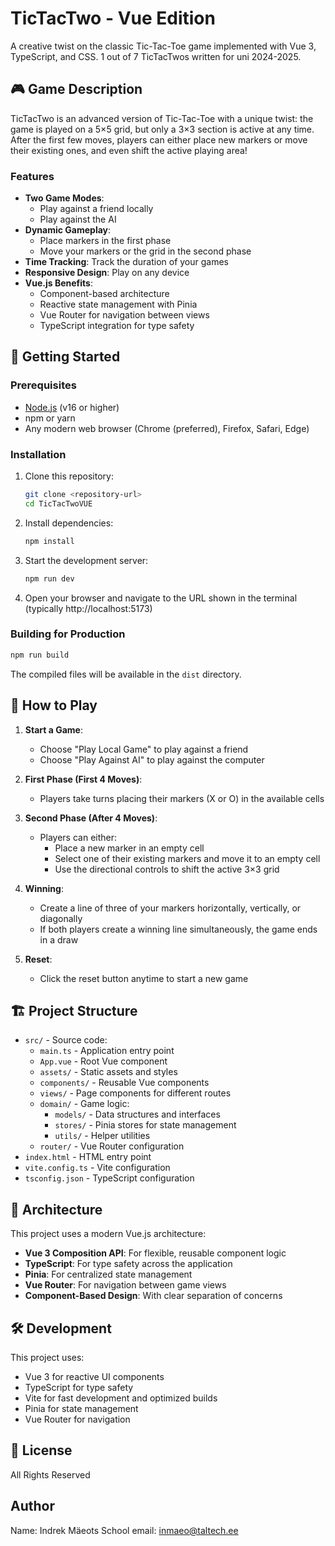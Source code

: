 # TicTacTwo - Vue Edition

A creative twist on the classic Tic-Tac-Toe game implemented with Vue 3, TypeScript, and CSS.
1 out of 7 TicTacTwos written for uni 2024-2025.

## 🎮 Game Description

TicTacTwo is an advanced version of Tic-Tac-Toe with a unique twist: the game is played on a 5×5 grid, but only a 3×3 section is active at any time. After the first few moves, players can either place new markers or move their existing ones, and even shift the active playing area!

### Features

- **Two Game Modes**:
  - Play against a friend locally
  - Play against the AI
- **Dynamic Gameplay**:
  - Place markers in the first phase
  - Move your markers or the grid in the second phase
- **Time Tracking**: Track the duration of your games
- **Responsive Design**: Play on any device
- **Vue.js Benefits**:
  - Component-based architecture
  - Reactive state management with Pinia
  - Vue Router for navigation between views
  - TypeScript integration for type safety

## 🚀 Getting Started

### Prerequisites

- [Node.js](https://nodejs.org/) (v16 or higher)
- npm or yarn
- Any modern web browser (Chrome (preferred), Firefox, Safari, Edge)

### Installation

1. Clone this repository:
   ```bash
   git clone <repository-url>
   cd TicTacTwoVUE
   ```

2. Install dependencies:
   ```bash
   npm install
   ```

3. Start the development server:
   ```bash
   npm run dev
   ```

4. Open your browser and navigate to the URL shown in the terminal (typically http://localhost:5173)

### Building for Production

```bash
npm run build
```

The compiled files will be available in the `dist` directory.

## 🎯 How to Play

1. **Start a Game**:
   - Choose "Play Local Game" to play against a friend
   - Choose "Play Against AI" to play against the computer

2. **First Phase (First 4 Moves)**:
   - Players take turns placing their markers (X or O) in the available cells

3. **Second Phase (After 4 Moves)**:
   - Players can either:
     - Place a new marker in an empty cell
     - Select one of their existing markers and move it to an empty cell
     - Use the directional controls to shift the active 3×3 grid

4. **Winning**:
   - Create a line of three of your markers horizontally, vertically, or diagonally
   - If both players create a winning line simultaneously, the game ends in a draw

5. **Reset**:
   - Click the reset button anytime to start a new game

## 🏗️ Project Structure

- `src/` - Source code:
  - `main.ts` - Application entry point
  - `App.vue` - Root Vue component
  - `assets/` - Static assets and styles
  - `components/` - Reusable Vue components
  - `views/` - Page components for different routes
  - `domain/` - Game logic:
    - `models/` - Data structures and interfaces
    - `stores/` - Pinia stores for state management
    - `utils/` - Helper utilities
  - `router/` - Vue Router configuration
- `index.html` - HTML entry point
- `vite.config.ts` - Vite configuration
- `tsconfig.json` - TypeScript configuration

## 🧩 Architecture

This project uses a modern Vue.js architecture:

- **Vue 3 Composition API**: For flexible, reusable component logic
- **TypeScript**: For type safety across the application
- **Pinia**: For centralized state management
- **Vue Router**: For navigation between game views
- **Component-Based Design**: With clear separation of concerns

## 🛠️ Development

This project uses:
- Vue 3 for reactive UI components
- TypeScript for type safety
- Vite for fast development and optimized builds
- Pinia for state management
- Vue Router for navigation

## 📝 License

All Rights Reserved

## Author

Name: Indrek Mäeots
School email: inmaeo@taltech.ee
